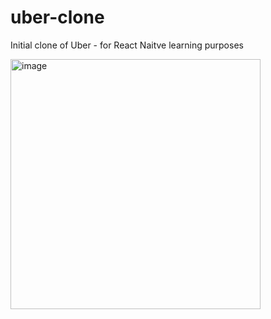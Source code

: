 # uber-clone
Initial clone of Uber - for React Naitve learning purposes

<img width="400" alt="image" src="https://user-images.githubusercontent.com/28530792/182434252-fc0b6d76-e140-404e-bb80-0e56b1ebb0dc.png">

